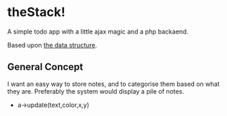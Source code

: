 # theStack!

A simple todo app with a little ajax magic and a php backaend.	

Based upon [the data structure][1]. 

## General Concept

I want an easy way to store notes, and to categorise them based on what they are. 
Preferably the system would display a pile of notes. 

 * a->update(text,color,x,y)

 [1]: http://en.wikipedia.org/wiki/Stack_(data_structure)
